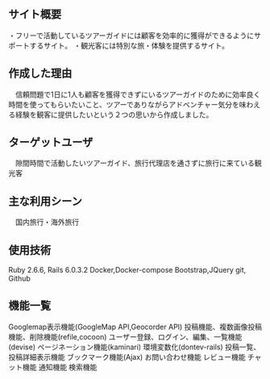 

## サイト概要
・フリーで活動しているツアーガイドには顧客を効率的に獲得ができるようにサポートするサイト。
・観光客には特別な旅・体験を提供するサイト。

## 作成した理由
　信頼問題で1日に1人も顧客を獲得できずにいるツアーガイドのために効率良く時間を使ってもらいたいこと、ツアーでありながらアドベンチャー気分を味わえる経験を観客に提供したいという２つの思いから作成しました。

## ターゲットユーザ
　隙間時間で活動したいツアーガイド、旅行代理店を通さずに旅行に来ている観光客

## 主な利用シーン
　国内旅行・海外旅行

## 使用技術
Ruby 2.6.6, Rails 6.0.3.2
Docker,Docker-compose
Bootstrap,JQuery
git, Github

## 機能一覧
Googlemap表示機能(GoogleMap API,Geocorder API)
投稿機能、複数画像投稿機能、削除機能(refile,cocoon)
ユーザー登録、ログイン、編集、一覧機能(devise)
ページネーション機能(kaminari)
環境変数化(dontev-rails)
投稿一覧、投稿詳細表示機能
ブックマーク機能(Ajax)
お問い合わせ機能
レビュー機能
チャット機能
通知機能
検索機能

